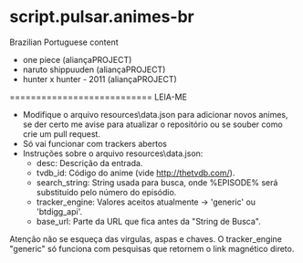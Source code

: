 script.pulsar.animes-br
===========================

Brazilian Portuguese content
- one piece (aliançaPROJECT)
- naruto shippuuden (aliançaPROJECT)
- hunter x hunter - 2011 (aliançaPROJECT)

===========================
LEIA-ME
- Modifique o arquivo resources\data.json para adicionar novos animes, se der certo me avise para atualizar o repositório ou se souber como crie um pull request.
- Só vai funcionar com trackers abertos
- Instruções sobre o arquivo resources\data.json:
  - desc: Descrição da entrada.
  - tvdb_id: Código do anime (vide http://thetvdb.com/).
  - search_string: String usada para busca, onde %EPISODE% será substituído pelo número do episódio.
  - tracker_engine: Valores aceitos atualmente -> 'generic' ou 'btdigg_api'.
  - base_url: Parte da URL que fica antes da "String de Busca".

Atenção não se esqueça das virgulas, aspas e chaves.
O tracker_engine "generic" só funciona com pesquisas que retornem o link magnético direto.
